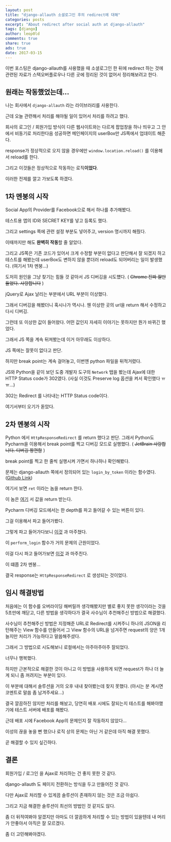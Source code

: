 ```yaml
---
layout: post
title: "django-allauth 소셜로그인 후의 redirect에 대해"
categories: posts
excerpt: "About redirect after social auth at django-allauth"
tags: [django]
author: leop0ld
comments: true
share: true
ads: true
date: 2017-03-15
---
```


이번 포스팅은 django-allauth를 사용했을 때 소셜로그인 한 뒤에 redirect 하는 것에 관련된 자료가 스택오버플로우나 다른 곳에 정리된 것이 없어서 정리해보려고 한다.

## 원래는 작동했었는데...

나는 회사에서 `django-allauth` 라는 라이브러리를 사용한다.

근데 오늘 관련해서 처리를 해야될 일이 있어서 처리를 하려고 했다.

회사의 로그인 / 회원가입 방식이 다른 웹사이트와는 다르게 팝업창을 하나 띄우고 그 안에서 비동기로 처리한다음 성공하면 메인페이지의 userBox만 JS쪽에서 업데이트 해준다.

response가 정상적으로 오지 않을 경우에만 `window.location.reload()` 를 이용해서 reload를 한다.

그리고 이것들은 정상적으로 작동하는 로직**이었다**.

이러한 전제를 깔고 가보도록 하겠다.

## 1차 멘붕의 시작

Social App의 Provider를 Facebook으로 해서 하나를 추가해봤다.

테스트용 앱의 ID와 SECRET KEY를 넣고 등록도 했다.

그리고 settings 쪽에 관련 설정 부분도 넣어주고, version 명시까지 해줬다.

이때까지만 해도 **완벽히 작동**할 줄 알았다.

그리고 JS쪽은 기존 코드가 있어서 크게 수정할 부분이 없다고 판단해서 잘 되겠지 하고 테스트를 해봤는데 userBox도 변하지 않을 뿐더러 reload도 되어버리는 일이 발생했다. (여기서 1차 멘붕...)

도저히 원인을 그냥 찾기는 힘들 것 같아서 JS 디버깅을 시도헀다. ( ~~Chrome 진짜 잘만들었다. 사랑합니다~~ )

jQuery로 Ajax 날리는 부분에서 URL 부분이 이상했다.

그래서 디버깅을 해봤더니 혹시나가 역시나. 웬 이상한 곳의 url을 return 해서 수정하고 다시 디버깅.

그런데 또 이상한 값이 들어왔다. 어떤 값인지 자세히 이야기는 못하지만 뭔가 바뀌긴 했었다.

그래서 JS 쪽을 계속 뒤져봤는데 이거 아무래도 이상하다.

JS 쪽에는 잘못이 없다고 판단.

하지만 break point는 계속 걸어놓고, 이번엔 python 파일을 뒤적거렸다.

JS와 Python을 같이 보던 도중 개발자 도구의 `Network` 탭을 봤는데 Ajax에 대한 HTTP Status code가 302였다. (사실 이것도 Preserve log 옵션을 켜서 확인했다 ㅠㅠ...)

302는 Redirect 를 나타내는 HTTP Status code이다.

여기서부터 오기가 돋았다.

<script async src="//pagead2.googlesyndication.com/pagead/js/adsbygoogle.js"></script>
<ins class="adsbygoogle"
     style="display:block; text-align:center;"
     data-ad-format="fluid"
     data-ad-layout="in-article"
     data-ad-client="ca-pub-1864899826477546"
     data-ad-slot="2703362319"></ins>
<script>
     (adsbygoogle = window.adsbygoogle || []).push({});
</script>

## 2차 멘붕의 시작

Python 에서 `HttpResponseRedirect` 를 return 했다고 판단. 그래서 Python도 Pycharm을 이용해서 break point를 찍고 디버깅 모드로 실행했다. ( ~~JetBrain 사랑합니다. 디버깅 짱편함~~ )

break point를 찍고 한 줄씩 실행시켜 가면서 하나하나 확인해봤다.

문제는 django-allauth 쪽에서 정의되어 있는 `login_by_token` 이라는 함수였다. (<a href="https://github.com/pennersr/django-allauth/blob/master/allauth/socialaccount/providers/facebook/views.py#L73" target="_blank">Github Link</a>)

여기서 보면 `ret` 이라는 놈을 return 한다.

이 놈은 <a href="https://github.com/pennersr/django-allauth/blob/master/allauth/socialaccount/providers/facebook/views.py#L114" target="_blank">여기</a> 서 값을 return 받는다.

Pycharm 디버깅 모드에서는 한 depth를 파고 들어갈 수 있는 버튼이 있다.

그걸 이용해서 파고 들어가봤다.

그렇게 파고 들어가다보니 <a href="https://github.com/pennersr/django-allauth/blob/master/allauth/socialaccount/helpers.py#L56" target="_blank">이것</a> 과 마주쳤다.

이 `perform_login` 함수가 거의 문제의 근원이었다.

이걸 다시 파고 들어가보면 <a href="https://github.com/pennersr/django-allauth/blob/master/allauth/account/utils.py#L146" target="_blank">이것</a> 과 마주친다.

이 떄쯤 2차 멘붕...

결국 response는 `HttpResponseRedirect` 로 생성되는 것이었다.

## 임시 해결방법

처음에는 이 함수를 오버라이딩 해버릴까 생각해봤지만 별로 좋지 못한 생각이라는 것을 5초만에 깨닫고, 다른 방법을 생각하다가 결국 사수님이 추천해주신 방법으로 해결했다.

사수님이 추천해주신 방법은 지정해준 URL로 Redirect를 시켜주니 하나의 JSON을 리턴해주는 View 함수를 만들어서 그 View 함수의 URL을 넘겨주면 request의 양은 1개 늘지만 처리가 가능하다고 말씀해주셨다.

그래서 그 방법으로 시도해보니 로컬에서는 아주아주아주 잘되었다.

너무나 행복했다.

하지만 근본적으로 해결한 것이 아니고 이 방법을 사용하게 되면 request가 하나 더 늘게 되니 좀 꺼려지는 부분이 있다.

이 부분에 대해서 솔루션을 거의 오후 내내 찾아봤는데 찾지 못했다. (아시는 분 계시면 코멘트로 말씀 좀 남겨주세요...)

결국 깔끔하진 않지만 처리를 해놨고, 당연히 배포 시에도 잘되는지 테스트를 해봐야했기에 테스트 서버에 배포를 해봤다.

근데 배포 시에 Facebook App의 문제인지 잘 작동하지 않았다...

이성의 끊을 놓을 뻔 했으나 로직 상의 문제는 아닌 거 같은데 아직 해결 못했다.

곧 해결할 수 있지 싶긴하다.

## 결론

회원가입 / 로그인 을 Ajax로 처리하는 건 좋지 못한 것 같다.

django-allauth 도 페이지 전환하는 방식을 두고 만들어진 것 같다.

다만 Ajax로 처리할 수 있게끔 솔루션이 존재하지 않는 것은 조금 아쉽다.

그리고 지금 해결한 솔루션이 최선의 방법인 것 같지도 않다.

좀 더 뒤적여봐야 알겠지만 아마도 더 깔끔하게 처리할 수 있는 방법이 있을텐데 내 머리가 안좋아서 아직은 잘 모르겠다.

좀 더 고민해봐야겠다.
